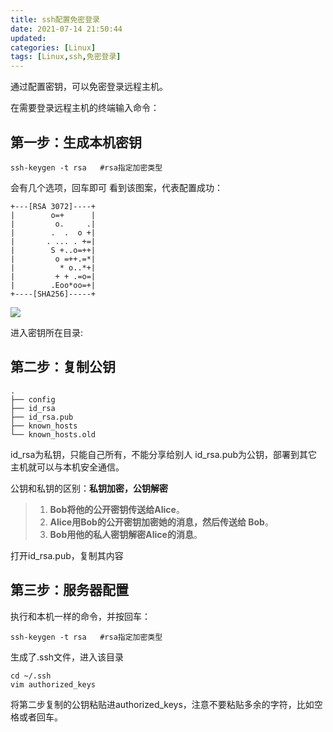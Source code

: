 ```yaml
---
title: ssh配置免密登录
date: 2021-07-14 21:50:44
updated:
categories: [Linux]
tags: [Linux,ssh,免密登录]
---
```

通过配置密钥，可以免密登录远程主机。

在需要登录远程主机的终端输入命令：
<!-- more -->
## 第一步：生成本机密钥
```
ssh-keygen -t rsa   #rsa指定加密类型
```

会有几个选项，回车即可
看到该图案，代表配置成功：

```
+---[RSA 3072]----+
|        o=+      |
|         o.     .|
|        .  .  o +|
|       . ... . +=|
|        S +..o=++|
|         o =++.=*|
|          * o..*+|
|         + + .=o=|
|        .Eoo*oo=+|
+----[SHA256]-----+
```

![](https://wangjun-1257394474.cos.ap-beijing.myqcloud.com/uPic/ssh-keygen.png)

进入密钥所在目录:

## 第二步：复制公钥

```
.
├── config
├── id_rsa
├── id_rsa.pub
├── known_hosts
└── known_hosts.old
```

id_rsa为私钥，只能自己所有，不能分享给别人
id_rsa.pub为公钥，部署到其它主机就可以与本机安全通信。

公钥和私钥的区别：**私钥加密，公钥解密**

> 1. **Bob将他的公开密钥传送给Alice**。
> 2. **Alice用Bob的公开密钥加密她的消息，然后传送给
>    Bob**。
> 3. **Bob用他的私人密钥解密Alice的消息**。

打开id_rsa.pub，复制其内容

## 第三步：服务器配置

执行和本机一样的命令，并按回车：

```
ssh-keygen -t rsa   #rsa指定加密类型
```

生成了.ssh文件，进入该目录

```
cd ~/.ssh
vim authorized_keys
```

将第二步复制的公钥粘贴进authorized_keys，注意不要粘贴多余的字符，比如空格或者回车。

